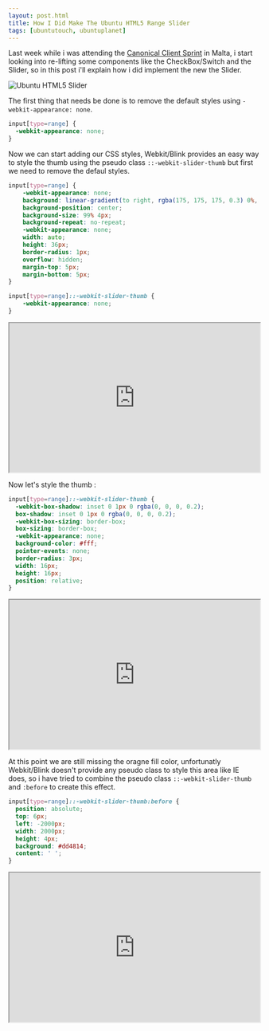 ```yaml
---
layout: post.html
title: How I Did Make The Ubuntu HTML5 Range Slider
tags: [ubuntutouch, ubuntuplanet]
---
```

Last week while i was attending the [Canonical Client Sprint][0] in Malta, i start looking into re-lifting some components like the CheckBox/Switch and the Slider, so in this post i'll explain how i did implement the new the Slider.

![Ubuntu HTML5 Slider](https://lh4.googleusercontent.com/-OsoN55QFLxg/U5Mf5pZcTcI/AAAAAAAADBk/anOEUUCKFXA/w426-h584/out-7.gif)

The first thing that needs be done is to remove the default styles using ```-webkit-appearance: none```.

```css
input[type=range] {
  -webkit-appearance: none;
}
```

Now we can start adding our CSS styles, Webkit/Blink provides an easy way to style the thumb using the pseudo class ```::-webkit-slider-thumb``` but first we need to remove the defaul styles.

```css
input[type=range] {
    -webkit-appearance: none;
    background: linear-gradient(to right, rgba(175, 175, 175, 0.3) 0%, rgba(175, 175, 175, 0.3) 100%);
    background-position: center;
    background-size: 99% 4px;
    background-repeat: no-repeat;
    -webkit-appearance: none;
    width: auto;
    height: 36px;
    border-radius: 1px;
    overflow: hidden;
    margin-top: 5px;
    margin-bottom: 5px;
}

input[type=range]::-webkit-slider-thumb {
    -webkit-appearance: none;
}
```

<iframe width="100%" height="300" src="http://jsfiddle.net/daker/f3Kzw/embedded/result,css,html" allowfullscreen="allowfullscreen"></iframe>

Now let's style the thumb :

```css
input[type=range]::-webkit-slider-thumb {
  -webkit-box-shadow: inset 0 1px 0 rgba(0, 0, 0, 0.2);
  box-shadow: inset 0 1px 0 rgba(0, 0, 0, 0.2);
  -webkit-box-sizing: border-box;
  box-sizing: border-box;
  -webkit-appearance: none;
  background-color: #fff;
  pointer-events: none;
  border-radius: 3px;
  width: 16px;
  height: 16px;
  position: relative;
}
```

<iframe width="100%" height="300" src="http://jsfiddle.net/daker/f3Kzw/2/embedded/result,css,html" allowfullscreen="allowfullscreen"></iframe>

At this point we are still missing the oragne fill color, unfortunatly Webkit/Blink doesn't provide any pseudo class to style this area like IE does, so i have tried to combine the pseudo class ```::-webkit-slider-thumb``` and ```:before``` to create this effect.

```css
input[type=range]::-webkit-slider-thumb:before {
  position: absolute;
  top: 6px;
  left: -2000px;
  width: 2000px;
  height: 4px;
  background: #dd4814;
  content: ' ';
}
```

<iframe width="100%" height="300" src="http://jsfiddle.net/daker/f3Kzw/1/embedded/result,css,html" allowfullscreen="allowfullscreen"></iframe>


[0]: http://daker.me/2014/05/canonical-sprint-in-malta.html
